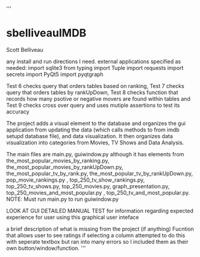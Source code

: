 '''
# sbelliveauIMDB
Scott Belliveau

any install and run directions I need.
external applications specified as needed:
import sqlite3
from typing import Tuple
import requests
import secrets
import PyQt5
import pyqtgraph

Test 6 checks query that orders tables based on ranking, Test 7 checks query that orders tables by rankUpDown, Test 8 checks function that records how many psotive or negative movers are found within tables and Test 9 checks cross over query and uses mutiple assertions to test its accuracy

The project adds a visual element to the database and organizes the gui application from updating the data (which calls methods to from imdb setupd database file), and data visualization. It then organizes data visualization into categories from Movies, TV Shows and Data Analysis.

The main files are main.py, guiwindow.py although it has elements from the_most_popular_movies_by_ranking.py, the_most_popular_movies_by_rankUpDown.py, the_most_popular_tv_by_rank.py, the_most_popular_tv_by_rankUpDown.py, pop_movie_rankings.py
, top_250_tv_show_rankings.py, top_250_tv_shows.py, top_250_movies.py, graph_presentation.py, top_250_movies_and_most_popular.py
, top_250_tv_and_most_popular.py. NOTE: Must run main.py to run guiwindow.py

LOOK AT GUI DETAILED MANUAL TEST for information regarding expected experience for user using this graphical user inteface

a brief description of what is missing from the project (if anything)
Fucntion that allows user to see ratings if selecting a column attempted to do this with seperate textbox but ran into many errors so I included them as their own button/window/function.
'''
